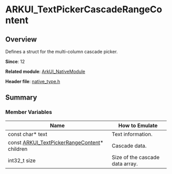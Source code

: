 # ARKUI_TextPickerCascadeRangeContent

## Overview

Defines a struct for the multi-column cascade picker.

**Since**: 12

**Related module**: [ArkUI_NativeModule](capi-arkui-nativemodule.md)

**Header file**: [native_type.h](capi-native-type-h.md)

## Summary

### Member Variables

| Name                                              | How to Emulate|
|--------------------------------------------------| -- |
| const char* text                                 | Text information.|
| const [ARKUI_TextPickerRangeContent](capi-arkui-nativemodule-arkui-textpickerrangecontent.md)* children | Cascade data.|
| int32_t size                                     | Size of the cascade data array.|
